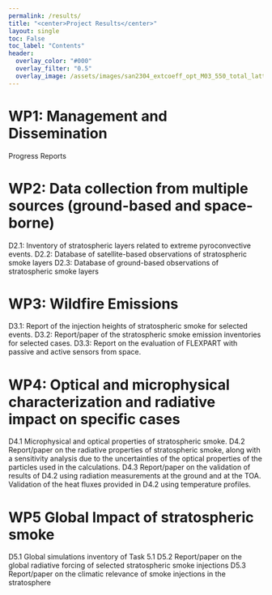 ```yaml
---
permalink: /results/
title: "<center>Project Results</center>"
layout: single
toc: False
toc_label: "Contents"
header:
  overlay_color: "#000"
  overlay_filter: "0.5"
  overlay_image: /assets/images/san2304_extcoeff_opt_M03_550_total_lattime_pres9000.png
---
```


# WP1: Management and Dissemination
Progress Reports

# WP2: Data collection from multiple sources (ground-based and space-borne)
D2.1: Inventory of stratospheric layers related to extreme pyroconvective events. 
D2.2: Database of satellite-based observations of stratospheric smoke layers
D2.3: Database of ground-based observations of stratospheric smoke layers

# WP3: Wildfire Emissions
D3.1: Report of the injection heights of stratospheric smoke for selected events.
D3.2: Report/paper of the stratospheric smoke emission inventories for selected cases. 
D3.3: Report on the evaluation of FLEXPART with passive and active sensors from space.

# WP4: Optical and microphysical characterization and radiative impact on specific cases
D4.1 Microphysical and optical properties of stratospheric smoke.
D4.2 Report/paper on the radiative properties of stratospheric smoke, along with a sensitivity analysis due to the uncertainties of the optical properties of the particles used in the calculations.
D4.3 Report/paper on the validation of results of D4.2 using radiation measurements at the ground and at the TOA. Validation of the heat fluxes provided in D4.2 using temperature profiles.

# WP5 Global Impact of stratospheric smoke
D5.1 Global simulations inventory of Task 5.1
D5.2 Report/paper on the global radiative forcing of selected stratospheric smoke injections 
D5.3 Report/paper on the climatic relevance of smoke injections in the stratosphere